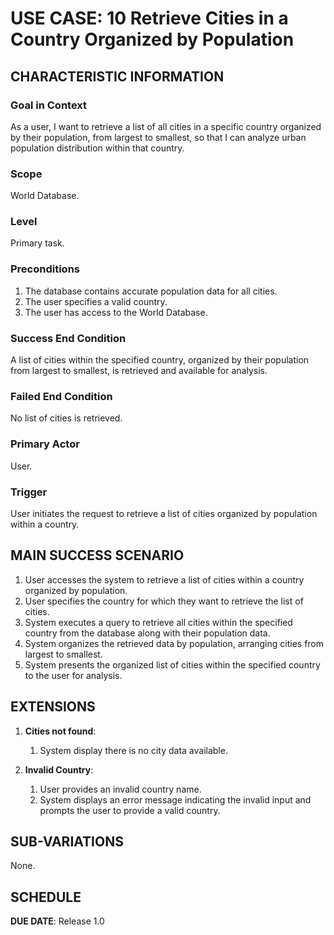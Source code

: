 # USE CASE: 10  Retrieve Cities in a Country Organized by Population

## CHARACTERISTIC INFORMATION

### Goal in Context

As a user, I want to retrieve a list of all cities in a specific country organized by their population, from largest to smallest, so that I can analyze urban population distribution within that country.

### Scope

World Database.

### Level

Primary task.

### Preconditions

1. The database contains accurate population data for all cities.
2. The user specifies a valid country.
3. The user has access to the World Database.


### Success End Condition

A list of cities within the specified country, organized by their population from largest to smallest, is retrieved and available for analysis.

### Failed End Condition

No list of cities is retrieved.

### Primary Actor

User.

### Trigger

User initiates the request to retrieve a list of cities organized by population within a country.


## MAIN SUCCESS SCENARIO

1. User accesses the system to retrieve a list of cities within a country organized by population.
2. User specifies the country for which they want to retrieve the list of cities.
3. System executes a query to retrieve all cities within the specified country from the database along with their population data.
4. System organizes the retrieved data by population, arranging cities from largest to smallest.
5. System presents the organized list of cities within the specified country to the user for analysis.

## EXTENSIONS

1. **Cities not found**:
    1. System display there is no city data available.

2. **Invalid Country**:
    1. User provides an invalid country name.
    2. System displays an error message indicating the invalid input and prompts the user to provide a valid country.


## SUB-VARIATIONS

None.

## SCHEDULE

**DUE DATE**: Release 1.0
